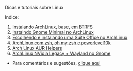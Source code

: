 Dicas e tutoriais sobre Linux

Indice:

1) [Instalando ArchLinux, base, em BTRFS](https://elppans.github.io/doc-linux/archLinux_instalacao_base_btrfs)  
2) [Instalndo Gnome Minimal no ArchLinux](https://elppans.github.io/doc-linux/archlinux_gnome_minimal)  
3) [Escolhendo e instalando uma Suite Office no ArchLinux](https://elppans.github.io/doc-linux/archlinux_suite_office)  
4) [ArchLinux com zsh, oh my zsh e powerlevel10k](https://elppans.github.io/doc-linux/archlinux_zsh_ohmyzsh_powerlevel10k)  
5) [Arch Linux AUR Helpers](https://elppans.github.io/doc-linux/archlinux_aur_helpers)  
6) [ArchLinux NVidia Legacy + Wayland no Gnome](https://elppans.github.io/doc-linux/archlinux_nvidia_legacy_wayland_gnome)  


* Para comentários e sugestões, [clique aqui](https://github.com/elppans/doc-linux/issues)  

